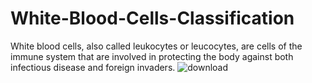 # White-Blood-Cells-Classification
White blood cells, also called leukocytes or leucocytes, are cells of the immune system that are involved in protecting the body against both infectious disease and foreign invaders.
![download](https://github.com/mostafa-anwar83/White-Blood-Cells-Classification/assets/67271619/c2c43f9d-b849-4972-9504-1d41b1dbe426)
